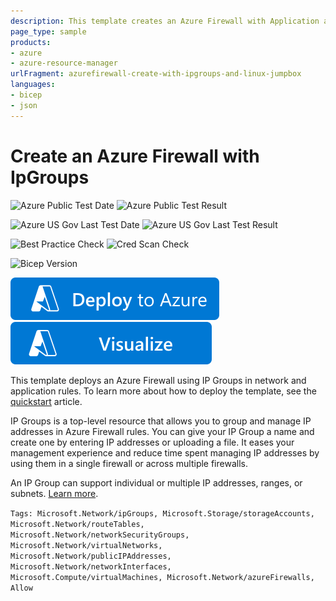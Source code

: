 ```yaml
---
description: This template creates an Azure Firewall with Application and Network Rules referring to IP Groups. Also, includes a Linux Jumpbox vm setup
page_type: sample
products:
- azure
- azure-resource-manager
urlFragment: azurefirewall-create-with-ipgroups-and-linux-jumpbox
languages:
- bicep
- json
---
```

# Create an Azure Firewall with IpGroups

![Azure Public Test Date](https://azurequickstartsservice.blob.core.windows.net/badges/quickstarts/microsoft.network/azurefirewall-create-with-ipgroups-and-linux-jumpbox/PublicLastTestDate.svg)
![Azure Public Test Result](https://azurequickstartsservice.blob.core.windows.net/badges/quickstarts/microsoft.network/azurefirewall-create-with-ipgroups-and-linux-jumpbox/PublicDeployment.svg)

![Azure US Gov Last Test Date](https://azurequickstartsservice.blob.core.windows.net/badges/quickstarts/microsoft.network/azurefirewall-create-with-ipgroups-and-linux-jumpbox/FairfaxLastTestDate.svg)
![Azure US Gov Last Test Result](https://azurequickstartsservice.blob.core.windows.net/badges/quickstarts/microsoft.network/azurefirewall-create-with-ipgroups-and-linux-jumpbox/FairfaxDeployment.svg)

![Best Practice Check](https://azurequickstartsservice.blob.core.windows.net/badges/quickstarts/microsoft.network/azurefirewall-create-with-ipgroups-and-linux-jumpbox/BestPracticeResult.svg)
![Cred Scan Check](https://azurequickstartsservice.blob.core.windows.net/badges/quickstarts/microsoft.network/azurefirewall-create-with-ipgroups-and-linux-jumpbox/CredScanResult.svg)

![Bicep Version](https://azurequickstartsservice.blob.core.windows.net/badges/quickstarts/microsoft.network/azurefirewall-create-with-ipgroups-and-linux-jumpbox/BicepVersion.svg)

[![Deploy To Azure](https://raw.githubusercontent.com/Azure/azure-quickstart-templates/master/1-CONTRIBUTION-GUIDE/images/deploytoazure.svg?sanitize=true)](https://portal.azure.com/#create/Microsoft.Template/uri/https%3A%2F%2Fraw.githubusercontent.com%2FAzure%2Fazure-quickstart-templates%2Fmaster%2Fquickstarts%2Fmicrosoft.network%2Fazurefirewall-create-with-ipgroups-and-linux-jumpbox%2Fazuredeploy.json)  [![Visualize](https://raw.githubusercontent.com/Azure/azure-quickstart-templates/master/1-CONTRIBUTION-GUIDE/images/visualizebutton.svg?sanitize=true)](http://armviz.io/#/?load=https%3A%2F%2Fraw.githubusercontent.com%2FAzure%2Fazure-quickstart-templates%2Fmaster%2Fquickstarts%2Fmicrosoft.network%2Fazurefirewall-create-with-ipgroups-and-linux-jumpbox%2Fazuredeploy.json)

This template deploys an Azure Firewall using IP Groups in network and application rules. To learn more about how to deploy the template, see the [quickstart](https://docs.microsoft.com/azure/firewall/quick-create-ipgroup-template) article.

IP Groups is a top-level resource that allows you to group and manage IP addresses in Azure Firewall rules. You can give your IP Group a name and create one by entering IP addresses or uploading a file. It eases your management experience and reduce time spent managing IP addresses by using them in a single firewall or across multiple firewalls.

An IP Group can support individual or multiple IP addresses, ranges, or subnets. [Learn more](https://docs.microsoft.com/azure/firewall/ip-groups).

`Tags: Microsoft.Network/ipGroups, Microsoft.Storage/storageAccounts, Microsoft.Network/routeTables, Microsoft.Network/networkSecurityGroups, Microsoft.Network/virtualNetworks, Microsoft.Network/publicIPAddresses, Microsoft.Network/networkInterfaces, Microsoft.Compute/virtualMachines, Microsoft.Network/azureFirewalls, Allow`
